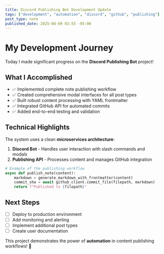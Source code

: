 ```yaml
---
title: Discord Publishing Bot Development Update
tags: ["development", "automation", "discord", "github", "publishing"]
post_type: note
published_date: 2025-08-09 03:55 -05:00
---
```


# My Development Journey

Today I made significant progress on the **Discord Publishing Bot** project! 

## What I Accomplished

- ✅ Implemented complete note publishing workflow
- ✅ Created comprehensive modal interfaces for all post types
- ✅ Built robust content processing with YAML frontmatter
- ✅ Integrated GitHub API for automated commits
- ✅ Added end-to-end testing and validation

## Technical Highlights

The system uses a clean **microservices architecture**:

1. **Discord Bot** - Handles user interaction with slash commands and modals
2. **Publishing API** - Processes content and manages GitHub integration

```python
# Example of the publishing workflow
async def publish_note(content):
    markdown = generate_markdown_with_frontmatter(content)
    commit_sha = await github_client.commit_file(filepath, markdown)
    return f"Published to {filepath}"
```

## Next Steps

- [ ] Deploy to production environment
- [ ] Add monitoring and alerting
- [ ] Implement additional post types
- [ ] Create user documentation

This project demonstrates the power of **automation** in content publishing workflows! 🚀